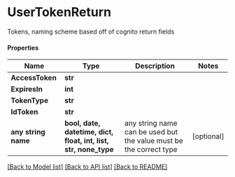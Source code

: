 # UserTokenReturn

Tokens, naming scheme based off of cognito return fields

#### Properties
Name | Type | Description | Notes
------------ | ------------- | ------------- | -------------
**AccessToken** | **str** |  | 
**ExpiresIn** | **int** |  | 
**TokenType** | **str** |  | 
**IdToken** | **str** |  | 
**any string name** | **bool, date, datetime, dict, float, int, list, str, none_type** | any string name can be used but the value must be the correct type | [optional]

[[Back to Model list]](../README.md#documentation-for-models) [[Back to API list]](../README.md#documentation-for-api-endpoints) [[Back to README]](../README.md)

